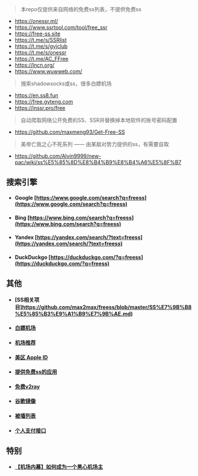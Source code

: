 > 本repo仅提供来自网络的免费ss列表，不提供免费ss
* https://onessr.ml/
* https://www.ssrtool.com/tool/free_ssr
* https://free-ss.site
* https://t.me/s/SSRlist
* https://t.me/s/gyjclub
* https://t.me/s/onessr
* https://t.me/AC_FFree
* https://lncn.org/
* https://www.wuwweb.com/

> 搜索shadowsocks或ss，很多白嫖机场

* https://en.ss8.fun
* https://free.gyteng.com
* https://inssr.pro/free

> 自动爬取网络公开免费的SS、SSR并替换掉本地软件的账号密码配置

* https://github.com/maxmeng93/Get-Free-SS

> 美帝亡我之心不死系列 —— 由某敌对势力提供的ss，有需要自取

* https://github.com/Alvin9999/new-pac/wiki/ss%E5%85%8D%E8%B4%B9%E8%B4%A6%E5%8F%B7

## 搜索引擎

* #### Google     [https://www.google.com/search?q=freess](https://www.google.com/search?q=freess)
* #### Bing       [https://www.bing.com/search?q=freess](https://www.bing.com/search?q=freess)
* #### Yandex     [https://yandex.com/search/?text=freess](https://yandex.com/search/?text=freess)
* #### DuckDuckgo [https://duckduckgo.com/?q=freess](https://duckduckgo.com/?q=freess)

## 其他

* #### [SS相关项目]https://github.com/max2max/freess/blob/master/SS%E7%9B%B8%E5%85%B3%E9%A1%B9%E7%9B%AE.md)
* #### [白嫖机场](https://github.com/max2max/freess/blob/master/%E7%99%BD%E5%AB%96%E6%9C%BA%E5%9C%BA.md)
* #### [机场推荐](https://github.com/max2max/freess/blob/master/%E6%9C%BA%E5%9C%BA%E9%80%89%E6%8B%A9.md)
* #### [美区 Apple ID](https://github.com/max2max/freess/blob/master/%E7%BE%8E%E5%8C%BAid.md)
* #### [提供免费ss的应用](https://github.com/max2max/freess/blob/master/app.md)
* #### [免费v2ray](https://github.com/max2max/freess/blob/master/v2ray.md)
* #### [谷歌镜像](https://github.com/max2max/freess/blob/master/%E8%B0%B7%E6%AD%8C%26%E8%B0%B7%E6%AD%8C%E5%AD%A6%E6%9C%AF%E9%95%9C%E5%83%8F.md)
* #### [被墙列表](https://github.com/max2max/freess/blob/master/%E8%A2%AB%E5%A2%99%E5%88%97%E8%A1%A8.md)
* #### [个人支付接口](https://github.com/max2max/freess/blob/master/%E4%B8%AA%E4%BA%BA%E6%94%AF%E4%BB%98%E6%8E%A5%E5%8F%A3.md)


## 特别
* #### [【机场内幕】如何成为一个黑心机场主](https://github.com/max2max/freess/blob/master/%E6%9C%BA%E5%9C%BA%E6%90%AD%E5%BB%BA.md)

